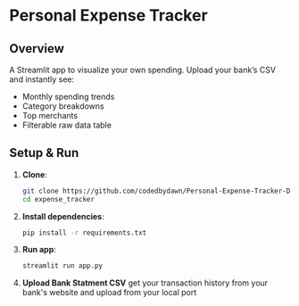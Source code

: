 # Personal Expense Tracker

## Overview  
A Streamlit app to visualize your own spending. Upload your bank’s CSV and instantly see:
- Monthly spending trends  
- Category breakdowns  
- Top merchants  
- Filterable raw data table  

## Setup & Run

1. **Clone**:
   ```bash
   git clone https://github.com/codedbydawn/Personal-Expense-Tracker-Dashboard.git
   cd expense_tracker

2. **Install dependencies**:
   ```bash
   pip install -r requirements.txt

2. **Run app**:
   ```bash
   streamlit run app.py

4. **Upload Bank Statment CSV**
    get your transaction history from your bank's website and upload from your local port
